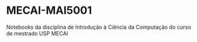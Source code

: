 # MECAI-MAI5001
Notebooks da disciplina de Introdução à Ciência da Computação do curso de mestrado USP MECAI
